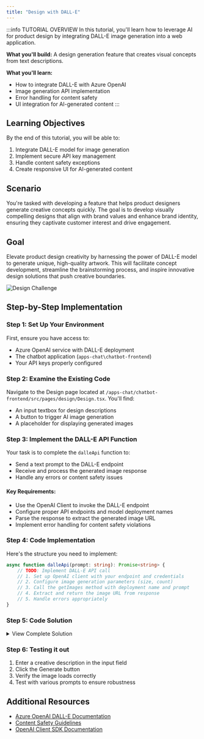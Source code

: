 ```yaml
---
title: "Design with DALL-E"
---
```


:::info TUTORIAL OVERVIEW
In this tutorial, you'll learn how to leverage AI for product design by integrating DALL-E image generation into a web application.

**What you'll build:** A design generation feature that creates visual concepts from text descriptions.

**What you'll learn:**
- How to integrate DALL-E with Azure OpenAI
- Image generation API implementation
- Error handling for content safety
- UI integration for AI-generated content
:::

## Learning Objectives

By the end of this tutorial, you will be able to:

1. Integrate DALL-E model for image generation
2. Implement secure API key management
3. Handle content safety exceptions
4. Create responsive UI for AI-generated content

## Scenario

You're tasked with developing a feature that helps product designers generate creative concepts quickly. The goal is to develop visually compelling designs that align with brand values and enhance brand identity, ensuring they captivate customer interest and drive engagement.

## Goal

Elevate product design creativity by harnessing the power of DALL-E model to generate unique, high-quality artwork. This will facilitate concept development, streamline the brainstorming process, and inspire innovative design solutions that push creative boundaries.

![Design Challenge](images/challenge-1.png)

## Step-by-Step Implementation

### Step 1: Set Up Your Environment

First, ensure you have access to:
- Azure OpenAI service with DALL-E deployment
- The chatbot application (`apps-chat\chatbot-frontend`)
- Your API keys properly configured

### Step 2: Examine the Existing Code

Navigate to the Design page located at `/apps-chat/chatbot-frontend/src/pages/design/Design.tsx`. You'll find:
- An input textbox for design descriptions
- A button to trigger AI image generation
- A placeholder for displaying generated images

### Step 3: Implement the DALL-E API Function

Your task is to complete the `dalleApi` function to:
- Send a text prompt to the DALL-E endpoint
- Receive and process the generated image response
- Handle any errors or content safety issues

#### Key Requirements:
- Use the OpenAI Client to invoke the DALL-E endpoint
- Configure proper API endpoints and model deployment names
- Parse the response to extract the generated image URL
- Implement error handling for content safety violations

### Step 4: Code Implementation

Here's the structure you need to implement:

```typescript
async function dalleApi(prompt: string): Promise<string> {
    // TODO: Implement DALL-E API call
    // 1. Set up OpenAI client with your endpoint and credentials
    // 2. Configure image generation parameters (size, count)
    // 3. Call the getImages method with deployment name and prompt
    // 4. Extract and return the image URL from response
    // 5. Handle errors appropriately
}
```

### Step 5: Code Solution

<details>
<summary>View Complete Solution</summary>
<details>
<summary>Try implementing it yourself first!</summary>
<details>
<summary>Click to reveal the solution code</summary>

```typescript
import React, { useState } from "react";
import { trackPromise } from "react-promise-tracker";
import { usePromiseTracker } from "react-promise-tracker";
import { OpenAIClient, AzureKeyCredential, Completions } from '@azure/openai';

const Page = () => {
    const { promiseInProgress } = usePromiseTracker();
    const [imageText, setImageText] = useState<string>();
    const [imageUrl, setImageUrl] = useState<string>("");

    async function process() {
        if (imageText != null) {
            trackPromise(
                dalleApi(imageText)
            ).then((res) => {
                setImageUrl(res);
            })
        }
    }

    async function dalleApi(prompt: string): Promise<string> {
        const options = {
            api_version: "2024-02-01"
        };
        const size = '1024x1024';
        const n = 1;
        
        var openai_url = "https://aiaaa-s2-openai.openai.azure.com/";
        var openai_key = "<AZURE_OPENAI_API_KEY>";
        const client = new OpenAIClient(
            openai_url,
            new AzureKeyCredential(openai_key),
            options
        );

        const deploymentName = 'dalle3';
        const result = await client.getImages(deploymentName, prompt, { n, size });
        console.log(result);

        if (result.data[0].url) {
            return result.data[0].url;
        } else {
            throw new Error("Image URL is undefined");
        }
    }

    const updateText = (e: React.ChangeEvent<HTMLInputElement>) => {
        setImageText(e.target.value);
    };

    return (
        <div className="pageContainer">
            <h2>Design</h2>
            <p></p>
            <p>
                <input type="text" placeholder="(describe your design here)" onChange={updateText} />
                <button onClick={() => process()}>Generate</button><br />
                {
                    (promiseInProgress === true) ?
                        <span>Loading...</span>
                        :
                        null
                }
            </p>
            <p>
                <img height={"550px"} src={imageUrl} />
            </p>
        </div>
    );
};

export default Page;
```

</details>
</details>
</details>


### Step 6: Testing it out

1. Enter a creative description in the input field
2. Click the Generate button
3. Verify the image loads correctly
4. Test with various prompts to ensure robustness

## Additional Resources

- [Azure OpenAI DALL-E Documentation](https://docs.microsoft.com/azure/cognitive-services/openai/dall-e-quickstart)
- [Content Safety Guidelines](https://docs.microsoft.com/azure/cognitive-services/content-safety/)
- [OpenAI Client SDK Documentation](https://docs.microsoft.com/javascript/api/@azure/openai/)

